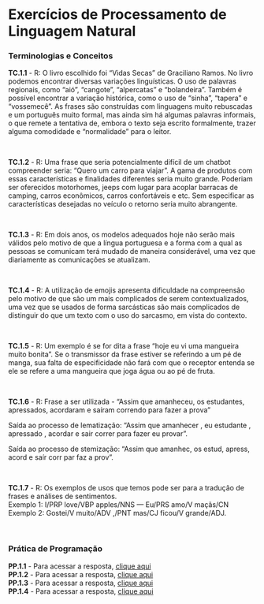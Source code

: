 <h1> Exercícios de Processamento de Linguagem Natural </h1>

<h3>Terminologias e Conceitos</h3>

<strong>TC.1.1</strong> - R: O livro escolhido foi “Vidas Secas” de Graciliano Ramos. No livro podemos encontrar diversas variações linguísticas. O uso de palavras regionais, como “aió”, “cangote”, “alpercatas” e “bolandeira”. Também é possível encontrar a variação histórica, como o uso de “sinha”, “tapera” e  “vossemecê”. As frases são construídas com linguagens muito rebuscadas e um português muito formal, mas ainda sim há algumas palavras informais, o que remete a tentativa de, embora o texto seja escrito formalmente, trazer alguma comodidade e “normalidade” para o leitor.

</br>

<strong>TC.1.2</strong> - R: Uma frase que seria potencialmente difícil de um chatbot compreender seria: “Quero um carro para viajar”. A gama de produtos com essas características e finalidades diferentes seria muito grande. Poderiam ser oferecidos motorhomes, jeeps com lugar para acoplar barracas de camping, carros econômicos, carros confortáveis e etc. Sem especificar as características desejadas no veículo o retorno seria muito abrangente.

</br>

<strong>TC.1.3</strong> - R: Em dois anos, os modelos adequados hoje não serão mais válidos pelo motivo de que a língua portuguesa e a forma com a qual as pessoas se comunicam terá mudado de maneira considerável, uma vez que diariamente as comunicações se atualizam.

</br>

<strong>TC.1.4</strong> - R: A utilização de emojis apresenta dificuldade na compreensão pelo motivo de que são um mais complicados de serem contextualizados, uma vez que se usados de forma sarcásticas são mais complicados de distinguir do que um texto com o uso do sarcasmo, em vista do contexto.

</br>

<strong>TC.1.5</strong> - R: Um exemplo é se for dita a frase “hoje eu vi uma mangueira muito bonita”. Se o transmissor da frase estiver se referindo a um pé de manga, sua falta de especificidade não fará com que o receptor entenda se ele se refere a uma mangueira que joga água ou ao pé de fruta.

</br>

<strong>TC.1.6</strong> - R: Frase a ser utilizada - “Assim que amanheceu, os estudantes, apressados, acordaram e saíram correndo para fazer a prova”

Saída ao processo de lematização: “Assim que amanhecer , eu estudante , apressado , acordar e sair correr para fazer eu provar”.

Saída ao processo de stemização: “Assim que amanhec, os estud, apress, acord e saír corr par faz a prov”.

</br>

<strong>TC.1.7</strong> - R: Os exemplos de usos que temos pode ser para a tradução de frases e análises de sentimentos. 
</br>Exemplo 1: I/PRP love/VBP apples/NNS — Eu/PRS amo/V maçãs/CN
</br>Exemplo 2: Gostei/V muito/ADV ,/PNT mas/CJ  ficou/V grande/ADJ.

</br>

<h3>Prática de Programação</h3>

<strong>PP.1.1</strong> - Para acessar a resposta, <a href='https://github.com/drisabelles/nlp_2023_02/blob/main/unidade_01/python/introduction/intro_pt.py'>clique aqui</a>
</br><strong>PP.1.2</strong> - Para acessar a resposta, <a href='https://github.com/drisabelles/nlp_2023_02/blob/main/unidade_01/python/introduction/lemma_stemm_pt.ipynb'>clique aqui</a>
</br><strong>PP.1.3</strong> - Para acessar a resposta, <a href='https://github.com/drisabelles/nlp_2023_02/blob/main/unidade_01/python/introduction/intro_en.py'>clique aqui</a>
</br><strong>PP.1.4</strong> - Para acessar a resposta, <a href='https://github.com/drisabelles/nlp_2023_02/blob/main/unidade_01/python/introduction/lemma_stemm_en.ipynb'>clique aqui</a>

